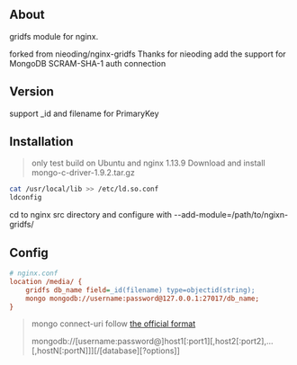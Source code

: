 ## About
gridfs module for nginx.  
>
forked from nieoding/nginx-gridfs
Thanks for nieoding add the support for MongoDB SCRAM-SHA-1 auth connection


## Version
support _id and filename for PrimaryKey

## Installation
> only test build on Ubuntu and nginx 1.13.9
> Download and install mongo-c-driver-1.9.2.tar.gz
```bash
cat /usr/local/lib >> /etc/ld.so.conf
ldconfig
```
cd to nginx src directory and configure with --add-module=/path/to/ngixn-gridfs/
## Config
```ini
# nginx.conf
location /media/ {
    gridfs db_name field=_id(filename) type=objectid(string);
    mongo mongodb://username:password@127.0.0.1:27017/db_name;
}
```
> mongo connect-uri follow [the official format](https://docs.mongodb.com/manual/reference/connection-string/)
> 
> mongodb://[username:password@]host1[:port1][,host2[:port2],...[,hostN[:portN]]][/[database][?options]]

